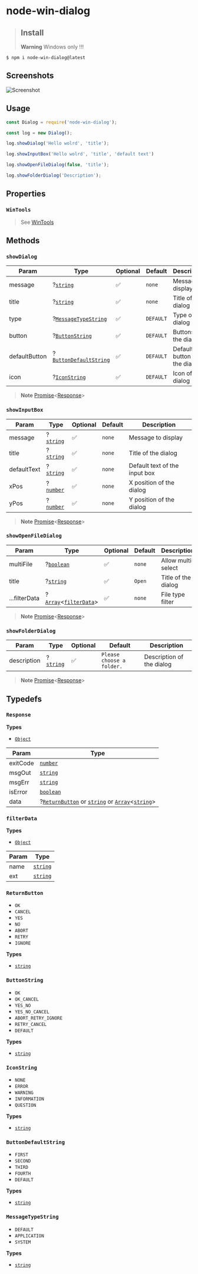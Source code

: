 # node-win-dialog

> ## Install
> **Warning**
> Windows only !!!
```
$ npm i node-win-dialog@latest
```

## Screenshots

![Screenshot](https://cdn.discordapp.com/attachments/820557032016969751/1022527557960208497/unknown.png)

## Usage

```js
const Dialog = require('node-win-dialog');

const log = new Dialog();

log.showDialog('Hello wolrd', 'title');

log.showInputBox('Hello wolrd', 'title', 'default text')

log.showOpenFileDialog(false, 'title');

log.showFolderDialog('Description');
```

## Properties

### `WinTools`

> See [WinTools]()

## Methods

### `showDialog`

| Param | Type | Optional | Default | Description |
| --- | --- | --- | --- | --- |
| message | ?[`string`](https://developer.mozilla.org/en-US/docs/Web/JavaScript/Reference/Global_Objects/String) | ✅ | `none` | Message to display |
| title | ?[`string`](https://developer.mozilla.org/en-US/docs/Web/JavaScript/Reference/Global_Objects/String) | ✅ | `none` | Title of the dialog |
| type | ?[`MessageTypeString`](#MessageTypeString) | ✅ | `DEFAULT` | Type of the dialog |
| button | ?[`ButtonString`](#ButtonString) | ✅ | `DEFAULT` | Buttons of the dialog |
| defaultButton | ?[`ButtonDefaultString`](#ButtonDefaultString) | ✅ | `DEFAULT` | Default button of the dialog |
| icon | ?[`IconString`](#IconString) | ✅ | `DEFAULT` | Icon of the dialog |

> **Note**
> [Promise](https://developer.mozilla.org/en-US/docs/Web/JavaScript/Reference/Global_Objects/Promise)<[Response](#response)>

### `showInputBox`

| Param | Type | Optional | Default | Description |
| --- | --- | --- | --- | --- |
| message | ?[`string`](https://developer.mozilla.org/en-US/docs/Web/JavaScript/Reference/Global_Objects/String) | ✅ | `none` | Message to display |
| title | ?[`string`](https://developer.mozilla.org/en-US/docs/Web/JavaScript/Reference/Global_Objects/String) | ✅ | `none` | Title of the dialog |
| defaultText | ?[`string`](https://developer.mozilla.org/en-US/docs/Web/JavaScript/Reference/Global_Objects/String) | ✅ | `none` | Default text of the input box |
| xPos | ?[`number`](https://developer.mozilla.org/en-US/docs/Web/JavaScript/Reference/Global_Objects/Number) | ✅ | `none` | X position of the dialog |
| yPos | ?[`number`](https://developer.mozilla.org/en-US/docs/Web/JavaScript/Reference/Global_Objects/Number) | ✅ | `none` | Y position of the dialog |

> **Note**
> [Promise](https://developer.mozilla.org/en-US/docs/Web/JavaScript/Reference/Global_Objects/Promise)<[Response](#response)>

### `showOpenFileDialog`

| Param | Type | Optional | Default | Description |
| --- | --- | --- | --- | --- |
| multiFile | ?[`boolean`](https://developer.mozilla.org/en-US/docs/Web/JavaScript/Reference/Global_Objects/Boolean) | ✅ | `none` | Allow multi select |
| title | ?[`string`](https://developer.mozilla.org/en-US/docs/Web/JavaScript/Reference/Global_Objects/String) | ✅ | `Open` | Title of the dialog |
| ...filterData | ?[`Array`](https://developer.mozilla.org/en-US/docs/Web/JavaScript/Reference/Global_Objects/Array)<[`filterData`](#filterData)> | ✅ | `none` | File type filter |

> **Note**
> [Promise](https://developer.mozilla.org/en-US/docs/Web/JavaScript/Reference/Global_Objects/Promise)<[Response](#response)>

### `showFolderDialog`

| Param | Type | Optional | Default | Description |
| --- | --- | --- | --- | --- |
| description | ?[`string`](https://developer.mozilla.org/en-US/docs/Web/JavaScript/Reference/Global_Objects/String) | ✅ | `Please choose a folder.` | Description of the dialog |


> **Note**
> [Promise](https://developer.mozilla.org/en-US/docs/Web/JavaScript/Reference/Global_Objects/Promise)<[Response](#response)>

## Typedefs

### `Response`

**Types**

 + [`Object`](https://developer.mozilla.org/en-US/docs/Web/JavaScript/Reference/Global_Objects/Object)

| Param | Type|
| --- | --- |
| exitCode | [`number`](https://developer.mozilla.org/en-US/docs/Web/JavaScript/Reference/Global_Objects/Number)|
| msgOut | [`string`](https://developer.mozilla.org/en-US/docs/Web/JavaScript/Reference/Global_Objects/String) |
| msgErr | [`string`](https://developer.mozilla.org/en-US/docs/Web/JavaScript/Reference/Global_Objects/String)  |
| isError | [`boolean`](https://developer.mozilla.org/en-US/docs/Web/JavaScript/Reference/Global_Objects/Boolean) |
| data | ?[`ReturnButton`](#ReturnButton) or [`string`](https://developer.mozilla.org/en-US/docs/Web/JavaScript/Reference/Global_Objects/String) or [`Array`](https://developer.mozilla.org/en-US/docs/Web/JavaScript/Reference/Global_Objects/Array)<[`string`](https://developer.mozilla.org/en-US/docs/Web/JavaScript/Reference/Global_Objects/String)> |


### `filterData`

**Types**

 + [`Object`](https://developer.mozilla.org/en-US/docs/Web/JavaScript/Reference/Global_Objects/Object)

| Param | Type|
| --- | --- |
| name | [`string`](https://developer.mozilla.org/en-US/docs/Web/JavaScript/Reference/Global_Objects/String) |
| ext | [`string`](https://developer.mozilla.org/en-US/docs/Web/JavaScript/Reference/Global_Objects/String)  |

### `ReturnButton`

+ `OK`
+ `CANCEL`
+ `YES`
+ `NO`
+ `ABORT`
+ `RETRY`
+ `IGNORE`

**Types** 
+ [`string`](https://developer.mozilla.org/en-US/docs/Web/JavaScript/Reference/Global_Objects/String)


### `ButtonString`

+ `OK`
+ `OK_CANCEL`
+ `YES_NO`
+ `YES_NO_CANCEL`
+ `ABORT_RETRY_IGNORE`
+ `RETRY_CANCEL`
+ `DEFAULT`

**Types** 
+ [`string`](https://developer.mozilla.org/en-US/docs/Web/JavaScript/Reference/Global_Objects/String)

### `IconString`

+ `NONE`
+ `ERROR`
+ `WARNING`
+ `INFORMATION`
+ `QUESTION`

**Types**
+ [`string`](https://developer.mozilla.org/en-US/docs/Web/JavaScript/Reference/Global_Objects/String)

### `ButtonDefaultString`

+ `FIRST`
+ `SECOND`
+ `THIRD`
+ `FOURTH`
+ `DEFAULT`

**Types**
+ [`string`](https://developer.mozilla.org/en-US/docs/Web/JavaScript/Reference/Global_Objects/String)

### `MessageTypeString`

+ `DEFAULT`
+ `APPLICATION`
+ `SYSTEM`

**Types**
+ [`string`](https://developer.mozilla.org/en-US/docs/Web/JavaScript/Reference/Global_Objects/String)